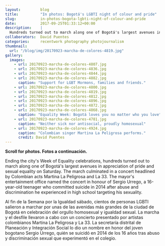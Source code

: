 ```yaml
---
layout:         blog
title:          "In photos: Bogotá's LGBTI night of colour and pride"
slug:           in-photos-bogota-lgbti-night-of-colour-and-pride
date:           2017-09-25T01:33:12+00:00
description:    |
  Hundreds turned out to march along one of Bogotá's largest avenues in appreciation of pride and sexual equality on Saturday. The march culminated in a concert headlined by Colombian acts Martina La Peligrosa and La 33.
collaborators:  David Puentes
categories:     recentwork photography photojournalism
thumbnail:
  url: "/blog/img/20170923-marcha-de-colores-4819.jpg"
gallery:
  images:
    - url: 20170923-marcha-de-colores-4807.jpg
    - url: 20170923-marcha-de-colores-4836.jpg
    - url: 20170923-marcha-de-colores-4844.jpg
    - url: 20170923-marcha-de-colores-4882.jpg
      caption: "Support for LGBT Mormons, families and friends."
    - url: 20170923-marcha-de-colores-4800.jpg
    - url: 20170923-marcha-de-colores-4819.jpg
    - url: 20170923-marcha-de-colores-4812.jpg
    - url: 20170923-marcha-de-colores-4896.jpg
    - url: 20170923-marcha-de-colores-4872.jpg
    - url: 20170923-marcha-de-colores-4868.jpg
      caption: "Equality Week: Bogotá loves you no matter who you love"
    - url: 20170923-marcha-de-colores-4781.jpg
      caption: "Neither sick nor antisocial, proudly homosexual"
    - url: 20170923-marcha-de-colores-4924.jpg
      caption: "Colombian singer Martina La Peligrosa performs."
      credit: David Puentes
---
```

<strong>Scroll for photos.
Fotos a continuación.</strong>

Ending the city's Week of Equality celebrations, hundreds turned out to march along one of Bogotá's largest avenues in appreciation of pride and sexual equality on Saturday. The march culminated in a concert headlined by Colombian acts Martina La Peligrosa and La 33. The mayor's entertainment office named the concert in honour of Sergio Urrego, a 16-year-old teenager who committed suicide in 2014 after abuse and discrimination he experienced in high school targeting his sexuality.

Al fin de la Semana por la Igualdad sábado, cientos de personas LGBTI salieron a marchar por unas de las avenidas más grandes de la ciudad de Bogotá en celebración del orgullo homosexual y igualdad sexual. La marcha y el desfile llevaron a cabo con un concierto presentado por artistas colombianos Martina La Peligrosa y La 33. La secretaría distrital de Planeación y Integración Social lo dio un nombre en honor del joven bogotano Sergio Urrego, quién se suicidó en 2014 de los 16 años tras abuso y discriminación sexual que experimentó en el colegio.

